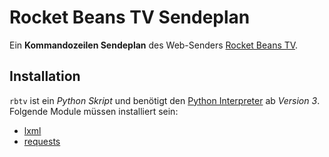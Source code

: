 # Rocket Beans TV Sendeplan
Ein __Kommandozeilen Sendeplan__ des Web-Senders [Rocket Beans TV](http://www.rocketbeans.tv/).

## Installation
`rbtv` ist ein _Python Skript_ und benötigt den [Python Interpreter](https://www.python.org/) ab _Version 3_.  
Folgende Module müssen installiert sein:
* [lxml](http://lxml.de/)
* [requests](http://docs.python-requests.org/)
